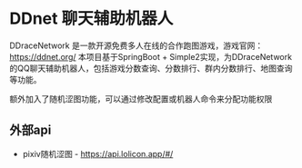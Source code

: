 # DDnet 聊天辅助机器人
DDraceNetwork 是一款开源免费多人在线的合作跑图游戏，游戏官网：https://ddnet.org/
本项目基于SpringBoot + Simple2实现，为DDraceNetwork的QQ聊天辅助机器人，包括游戏分数查询、分数排行、群内分数排行、地图查询等功能。

额外加入了随机涩图功能，可以通过修改配置或机器人命令来分配功能权限

## 外部api
* pixiv随机涩图 - https://api.lolicon.app/#/
